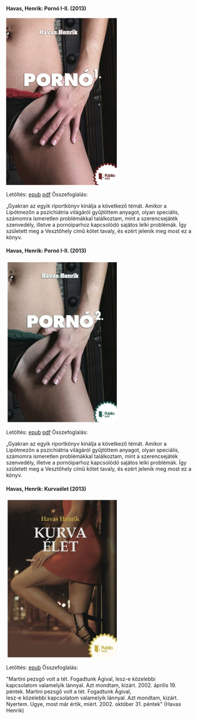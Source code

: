 #### <a name="id_804">Havas, Henrik: Pornó I-II. (2013)</a>
<img src="https://github.com/BercziSandor/calibre_lib/raw/main/Havas%2C%20Henrik/Porno%20I-II_%20%28804%29/cover.jpg" alt="cover" width="300"/>

Letöltés: [epub](https://github.com/BercziSandor/calibre_lib/raw/main/Havas%2C%20Henrik/Porno%20I-II_%20%28804%29/Porno%20I-II_%20-%20Havas%2C%20Henrik.epub) 
 [pdf](https://github.com/BercziSandor/calibre_lib/raw/main/Havas%2C%20Henrik/Porno%20I-II_%20%28804%29/Porno%20I-II_%20-%20Havas%2C%20Henrik.pdf)
Összefoglalás:
<div>
<p>„Gyakran az egyik riportkönyv kínálja a következő témát. Amikor a Lipótmezőn a pszichiátria világáról gyűjtöttem anyagot, olyan speciális, számomra ismeretlen problémákkal találkoztam, mint a szerencsejáték szenvedély, illetve a pornóiparhoz kapcsolódó sajátos lelki problémák. Így született meg a Vesztőhely című kötet tavaly, és ezért jelenik meg most ez a könyv.</p></div>

#### <a name="id_805">Havas, Henrik: Pornó I-II. (2013)</a>
<img src="https://github.com/BercziSandor/calibre_lib/raw/main/Havas%2C%20Henrik/Porno%20I-II_%20%28805%29/cover.jpg" alt="cover" width="300"/>

Letöltés: [epub](https://github.com/BercziSandor/calibre_lib/raw/main/Havas%2C%20Henrik/Porno%20I-II_%20%28805%29/Porno%20I-II_%20-%20Havas%2C%20Henrik.epub) 
 [pdf](https://github.com/BercziSandor/calibre_lib/raw/main/Havas%2C%20Henrik/Porno%20I-II_%20%28805%29/Porno%20I-II_%20-%20Havas%2C%20Henrik.pdf)
Összefoglalás:
<div>
<p>„Gyakran az egyik riportkönyv kínálja a következő témát. Amikor a Lipótmezőn a pszichiátria világáról gyűjtöttem anyagot, olyan speciális, számomra ismeretlen problémákkal találkoztam, mint a szerencsejáték szenvedély, illetve a pornóiparhoz kapcsolódó sajátos lelki problémák. Így született meg a Vesztőhely című kötet tavaly, és ezért jelenik meg most ez a könyv.</p></div>

#### <a name="id_477">Havas, Henrik: Kurvaélet (2013)</a>
<img src="https://github.com/BercziSandor/calibre_lib/raw/main/Havas%2C%20Henrik/Kurvaelet%20%28477%29/cover.jpg" alt="cover" width="300"/>

Letöltés: [epub](https://github.com/BercziSandor/calibre_lib/raw/main/Havas%2C%20Henrik/Kurvaelet%20%28477%29/Kurvaelet%20-%20Havas%2C%20Henrik.epub)
Összefoglalás:
<div>
<p>"Martini pezsgő volt a tét. Fogadtunk Ágival, lesz-e közelebbi <br>kapcsolatom valamelyik lánnyal. Azt mondtam, kizárt. 2002. április 19. <br>péntek. Martini pezsgő volt a tét. Fogadtunk Ágival, <br>lesz-e közelebbi kapcsolatom valamelyik lánnyal. Azt mondtam, kizárt. <br>Nyertem. Ugye, most már értik, miért. 2002. október 31. péntek" (Havas <br>Henrik)</p></div>


